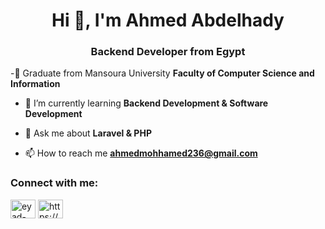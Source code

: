 <h1 align="center">Hi 👋, I'm Ahmed Abdelhady</h1>
<h3 align="center"> Backend Developer from Egypt</h3>



-🏫 Graduate from Mansoura University **Faculty of Computer Science and Information**

- 🌱 I’m currently learning **Backend Development & Software Development**

- 💬 Ask me about **Laravel & PHP**

- 📫 How to reach me **ahmedmohhamed236@gmail.com**

<h3 align="left">Connect with me:</h3>
<p align="left">
<a href="https://www.linkedin.com/in/ahmed-mohamed-1412b42b6" target="blank"><img align="center" src="https://raw.githubusercontent.com/rahuldkjain/github-profile-readme-generator/master/src/images/icons/Social/linked-in-alt.svg" alt="eyad-hamza-69b8791b4" height="30" width="40" /></a>
<a href="https://www.facebook.com/profile.php?id=100039188204339&locale=ar_AR" target="blank"><img align="center" src="https://raw.githubusercontent.com/rahuldkjain/github-profile-readme-generator/master/src/images/icons/Social/facebook.svg" alt="https://www.facebook.com/eyad.hamza.1/" height="30" width="40" /></a>
</p>



